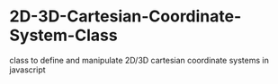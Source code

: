2D-3D-Cartesian-Coordinate-System-Class
=======================================

class to define and manipulate 2D/3D cartesian coordinate systems in javascript
